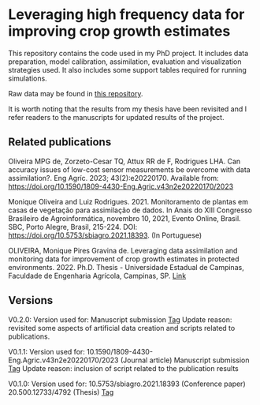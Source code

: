 # Leveraging high frequency data for improving crop growth estimates

This repository contains the code used in my PhD project. It includes data preparation, model calibration, assimilation, evaluation and visualization strategies used. It also includes some support tables required for running simulations.

Raw data may be found in [this repository](https://doi.org/10.25824/redu/EP4NGO).

It is worth noting that the results from my thesis have been revisited and I refer readers to the manuscripts for updated results of the project.

## Related publications
Oliveira MPG de, Zorzeto-Cesar TQ, Attux RR de F, Rodrigues LHA. Can accuracy issues of low-cost sensor measurements be overcome with data assimilation?. Eng Agríc. 2023; 43(2):e20220170. Available from: https://doi.org/10.1590/1809-4430-Eng.Agric.v43n2e20220170/2023

Monique Oliveira and Luiz Rodrigues. 2021. Monitoramento de plantas em casas de vegetação para assimilação de dados. In Anais do XIII Congresso Brasileiro de Agroinformática, novembro 10, 2021, Evento Online, Brasil. SBC, Porto Alegre, Brasil, 215-224. DOI: https://doi.org/10.5753/sbiagro.2021.18393. (In Portuguese)

OLIVEIRA, Monique Pires Gravina de. Leveraging data assimilation and monitoring data for improvement of crop growth estimates in protected environments. 2022. Ph.D. Thesis - Universidade Estadual de Campinas, Faculdade de Engenharia Agrícola, Campinas, SP. [Link](https://hdl.handle.net/20.500.12733/4792)

## Versions
V0.2.0: Version used for:
    Manuscript submission
    [Tag](https://github.com/mnqoliveira/data-assimilation-tomato-models/releases/tag/v0.2.0)
    Update reason: revisited some aspects of artificial data creation and scripts related to publications.

V0.1.1: Version used for:
    10.1590/1809-4430-Eng.Agric.v43n2e20220170/2023 (Journal article) 
    Manuscript submission
    [Tag](https://github.com/mnqoliveira/data-assimilation-tomato-models/releases/tag/v0.1.1)
    Update reason: inclusion of script related to the publication results

V0.1.0: Version used for:
    10.5753/sbiagro.2021.18393 (Conference paper)
    20.500.12733/4792 (Thesis)
[Tag](https://github.com/mnqoliveira/data-assimilation-tomato-models/releases/tag/v0.1.0)
